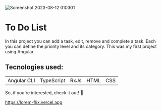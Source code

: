 ![Screenshot 2023-08-12 010301](https://github.com/matheusfernandes-git/ToDoList/assets/100592742/2f1f2145-54f0-45a6-8312-67b7497a4253)

<h1>To Do List</h1>
<p>In this project you can add a task, edit, remove and complete a task. Each you can define the priority level and its category. This was my first  project using Angular.</p>

<h2>Tecnologies used:</h2>
<table>
  <tr>
    <td>Angular CLI</td>
    <td>TypeScript</td>
    <td>RxJs</td>
    <td>HTML</td>
    <td>CSS</td>
   </tr>
   </table>
   
   So, if you're interested, check it out! 🙂
   
  https://lorem-flix.vercel.app



